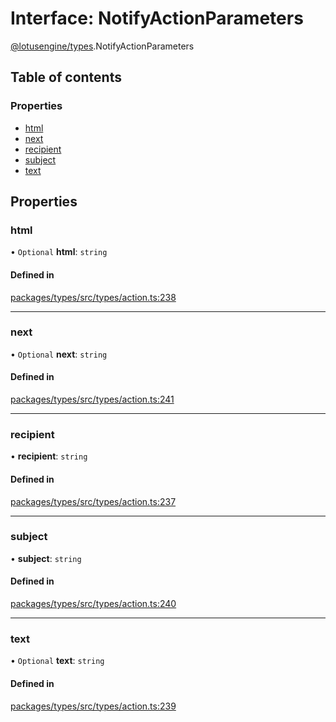 # Interface: NotifyActionParameters

[@lotusengine/types](../wiki/@lotusengine.types).NotifyActionParameters

## Table of contents

### Properties

- [html](../wiki/@lotusengine.types.NotifyActionParameters#html)
- [next](../wiki/@lotusengine.types.NotifyActionParameters#next)
- [recipient](../wiki/@lotusengine.types.NotifyActionParameters#recipient)
- [subject](../wiki/@lotusengine.types.NotifyActionParameters#subject)
- [text](../wiki/@lotusengine.types.NotifyActionParameters#text)

## Properties

### html

• `Optional` **html**: `string`

#### Defined in

[packages/types/src/types/action.ts:238](https://github.com/lotusengine/sdk/blob/f1f5297/packages/types/src/types/action.ts#L238)

___

### next

• `Optional` **next**: `string`

#### Defined in

[packages/types/src/types/action.ts:241](https://github.com/lotusengine/sdk/blob/f1f5297/packages/types/src/types/action.ts#L241)

___

### recipient

• **recipient**: `string`

#### Defined in

[packages/types/src/types/action.ts:237](https://github.com/lotusengine/sdk/blob/f1f5297/packages/types/src/types/action.ts#L237)

___

### subject

• **subject**: `string`

#### Defined in

[packages/types/src/types/action.ts:240](https://github.com/lotusengine/sdk/blob/f1f5297/packages/types/src/types/action.ts#L240)

___

### text

• `Optional` **text**: `string`

#### Defined in

[packages/types/src/types/action.ts:239](https://github.com/lotusengine/sdk/blob/f1f5297/packages/types/src/types/action.ts#L239)

